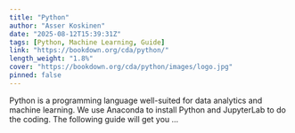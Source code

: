 ```yaml
---
title: "Python"
author: "Asser Koskinen"
date: "2025-08-12T15:39:31Z"
tags: [Python, Machine Learning, Guide]
link: "https://bookdown.org/cda/python/"
length_weight: "1.8%"
cover: "https://bookdown.org/cda/python/images/logo.jpg"
pinned: false
---
```


Python is a programming language well-suited for data analytics and machine learning. We use Anaconda to install Python and JupyterLab to do the coding. The following guide will get you ...
